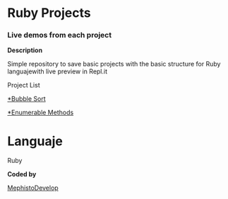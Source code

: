 # Ruby Projects

### Live demos from each project

**Description**

Simple repository to save basic projects with the basic structure for Ruby languajewith live preview in Repl.it

Project List


[*Bubble Sort](https://repl.it/@MephistoDevelop/Bubblesort)

[*Enumerable Methods]()

# Languaje

Ruby

**Coded by**

[MephistoDevelop](https://www.github.com/mephistodevelop)
